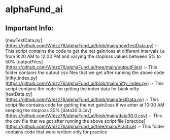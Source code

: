 # alphaFund_ai

## Important Info: 
[newTestData.py] (https://github.com/Whizz76/alphaFund_ai/blob/main/newTestData.py) :- This script contains the code to get the net gain/loss at different intervals i.e from 9:20 AM to 12:00 PM and varying the stoploss values between 5% to 50%
[outputFiles] (https://github.com/Whizz76/alphaFund_ai/tree/main/outputFiles) :- This folder contains the output csv files that we get after running the above code
[nifty_index.py] (https://github.com/Whizz76/alphaFund_ai/blob/main/nifty_index.py) :- This script contains the code for getting the index data for bank nifty
[testData.py] (https://github.com/Whizz76/alphaFund_ai/blob/main/testData.py) :- This script file contains code for getting the net gain/loss if we enter at 10:00 AM keeping the stoploss 30%
[data30.0.csv] (https://github.com/Whizz76/alphaFund_ai/blob/main/data30.0.csv) :- This the csv file that we got after running the above script file
[practice] (https://github.com/Whizz76/alphaFund_ai/tree/main/Practice) :- This folder contains code that were written only for practice

